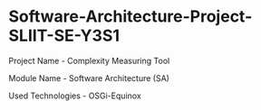 # Software-Architecture-Project-SLIIT-SE-Y3S1
Project Name - Complexity Measuring Tool

Module Name - Software Architecture (SA)

Used Technologies - OSGi-Equinox
